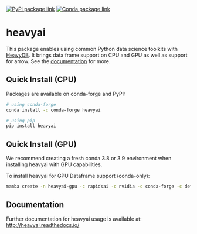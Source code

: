 [![PyPi package link](https://img.shields.io/pypi/v/heavyai?style=for-the-badge)](https://pypi.org/project/heavyai/)
[![Conda package link](https://img.shields.io/conda/vn/conda-forge/heavyai?style=for-the-badge)](https://anaconda.org/conda-forge/heavyai)


heavyai
=======

This package enables using common Python data science toolkits with
[HeavyDB](http://heavy.ai).
It brings data frame support on CPU and GPU as well as support for arrow.
See the [documentation](http://heavyai.readthedocs.io/en/latest/?badge=latest)
for more.

Quick Install (CPU)
-------------------

Packages are available on conda-forge and PyPI:

```bash
# using conda-forge
conda install -c conda-forge heavyai

# using pip
pip install heavyai
```

Quick Install (GPU)
-------------------

We recommend creating a fresh conda 3.8 or 3.9 environment when installing
heavyai with GPU capabilities.

To install heavyai for GPU Dataframe support (conda-only):

```bash
mamba create -n heavyai-gpu -c rapidsai -c nvidia -c conda-forge -c defaults cudf heavyai pyheavydb
```

Documentation
-------------

Further documentation for heavyai usage is available at: http://heavyai.readthedocs.io/
